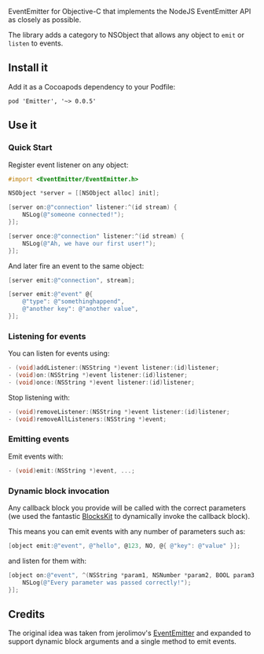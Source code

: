 EventEmitter for Objective-C that implements the NodeJS EventEmitter API as closely as possible.

The library adds a category to NSObject that allows any object to `emit` or `listen` to events.

## Install it

Add it as a Cocoapods dependency to your Podfile:

	pod 'Emitter', '~> 0.0.5'

## Use it

### Quick Start

Register event listener on any object:

```objective-c
#import <EventEmitter/EventEmitter.h>

NSObject *server = [[NSObject alloc] init];

[server on:@"connection" listener:^(id stream) {
	NSLog(@"someone connected!");
}];

[server once:@"connection" listener:^(id stream) {
	NSLog(@"Ah, we have our first user!");
}];
```

And later fire an event to the same object:

```objective-c
[server emit:@"connection", stream];

[server emit:@"event" @{
	@"type": @"somethinghappend",
	@"another key": @"another value",
}];
```

### Listening for events

You can listen for events using:

```objective-c
- (void)addListener:(NSString *)event listener:(id)listener;
- (void)on:(NSString *)event listener:(id)listener;
- (void)once:(NSString *)event listener:(id)listener;
```

Stop listening with:

```objective-c
- (void)removeListener:(NSString *)event listener:(id)listener;
- (void)removeAllListeners:(NSString *)event;
```

### Emitting events

Emit events with:

```objective-c
- (void)emit:(NSString *)event, ...;
```

### Dynamic block invocation

Any callback block you provide will be called with the correct parameters (we used the fantastic [BlocksKit](https://github.com/pandamonia/BlocksKit) to dynamically invoke the callback block).

This means you can emit events with any number of parameters such as:

```objective-c
[object emit:@"event", @"hello", @123, NO, @{ @"key": @"value" }];
```

and listen for them with:

```objective-c
[object on:@"event", ^(NSString *param1, NSNumber *param2, BOOL param3, NSDictionary *param4){
	NSLog(@"Every parameter was passed correctly!");
}];
```

## Credits

The original idea was taken from jerolimov's [EventEmitter](https://github.com/jerolimov/EventEmitter) and expanded to support dynamic block arguments and a single method to emit events.
